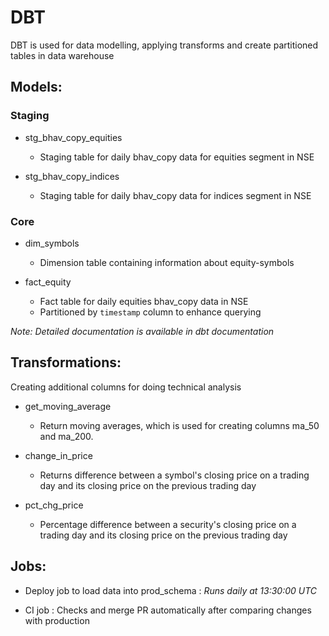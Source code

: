 # DBT

DBT is used for data modelling, applying transforms and create partitioned tables in data warehouse

## Models:

### Staging

- stg_bhav_copy_equities
  - Staging table for daily bhav_copy data for equities segment in NSE

- stg_bhav_copy_indices 
  - Staging table for daily bhav_copy data for indices  segment in NSE

### Core
- dim_symbols
  - Dimension table containing information about equity-symbols

- fact_equity
  - Fact table for daily equities bhav_copy data in NSE
  - Partitioned by `timestamp` column to enhance querying

*Note: Detailed documentation is available in dbt documentation*

## Transformations:

  Creating additional columns for doing technical analysis

- get_moving_average

  - Return moving averages, which is used for creating columns ma_50 and ma_200.

- change_in_price

  - Returns difference between a symbol's closing price on a trading day and its closing price on the previous trading day

- pct_chg_price
  - Percentage difference between a security's closing price on a 
  trading day and its closing price on the previous trading day

## Jobs:

- Deploy job to load data into prod_schema : *Runs daily at 13:30:00 UTC*

- CI job : Checks and merge PR automatically after comparing changes with production
